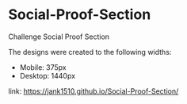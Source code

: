 # Social-Proof-Section
Challenge Social Proof Section

The designs were created to the following widths:
- Mobile: 375px
- Desktop: 1440px

link: https://jank1510.github.io/Social-Proof-Section/
